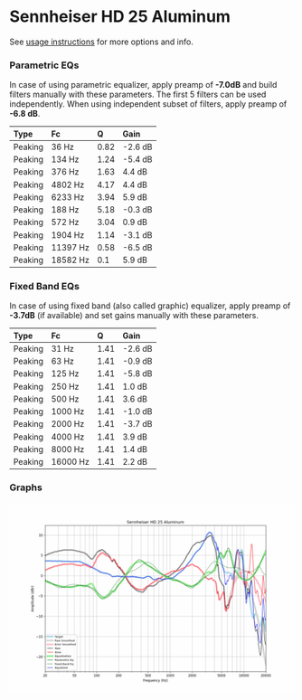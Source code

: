 # Sennheiser HD 25 Aluminum
See [usage instructions](https://github.com/jaakkopasanen/AutoEq#usage) for more options and info.

### Parametric EQs
In case of using parametric equalizer, apply preamp of **-7.0dB** and build filters manually
with these parameters. The first 5 filters can be used independently.
When using independent subset of filters, apply preamp of **-6.8 dB**.

| Type    | Fc       |    Q | Gain    |
|:--------|:---------|:-----|:--------|
| Peaking | 36 Hz    | 0.82 | -2.6 dB |
| Peaking | 134 Hz   | 1.24 | -5.4 dB |
| Peaking | 376 Hz   | 1.63 | 4.4 dB  |
| Peaking | 4802 Hz  | 4.17 | 4.4 dB  |
| Peaking | 6233 Hz  | 3.94 | 5.9 dB  |
| Peaking | 188 Hz   | 5.18 | -0.3 dB |
| Peaking | 572 Hz   | 3.04 | 0.9 dB  |
| Peaking | 1904 Hz  | 1.14 | -3.1 dB |
| Peaking | 11397 Hz | 0.58 | -6.5 dB |
| Peaking | 18582 Hz | 0.1  | 5.9 dB  |

### Fixed Band EQs
In case of using fixed band (also called graphic) equalizer, apply preamp of **-3.7dB**
(if available) and set gains manually with these parameters.

| Type    | Fc       |    Q | Gain    |
|:--------|:---------|:-----|:--------|
| Peaking | 31 Hz    | 1.41 | -2.6 dB |
| Peaking | 63 Hz    | 1.41 | -0.9 dB |
| Peaking | 125 Hz   | 1.41 | -5.8 dB |
| Peaking | 250 Hz   | 1.41 | 1.0 dB  |
| Peaking | 500 Hz   | 1.41 | 3.6 dB  |
| Peaking | 1000 Hz  | 1.41 | -1.0 dB |
| Peaking | 2000 Hz  | 1.41 | -3.7 dB |
| Peaking | 4000 Hz  | 1.41 | 3.9 dB  |
| Peaking | 8000 Hz  | 1.41 | 1.4 dB  |
| Peaking | 16000 Hz | 1.41 | 2.2 dB  |

### Graphs
![](./Sennheiser%20HD%2025%20Aluminum.png)